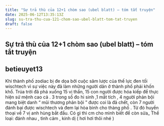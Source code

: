 ```yaml
---
title: "Sự trả thù của 12+1 chòm sao (ubel blatt) – tóm tắt truyện"
date: 2025-06-12T13:35:13Z
slug: su-tra-thu-cua-121-chom-sao-ubel-blatt-tom-tat-truyen
draft: false
---
```


## Sự trả thù của 12+1 chòm sao (ubel blatt) – tóm tắt truyện

## betieuyet13

Khi thành phố zodiac bị đe dọa bởi cuộc sâm lược của thế lực đen tối wischtech vì sự việc này đã làm những người dân ở thành phố phải khốn khổ. Trúa trời đã phá xuống 15 vị thần, 15 con người được hóa kiếp để thực hiện sứ mệnh cao cả . 3 trong số đo hi sinh ,1 mất tích , 4 người phản bội mang biệt danh “ mũi thương phản bội ” được coi là đã chết, còn 7 người đánh bại được wischtech và đem lại hòa bình cho thàng phố . Từ đó huyền thoại về 7 vị anh hùng bắt đầu. ​Có gì thì cm cho mình biết để còn sửa​_ Thể loại: đánh nhau , tình cảm , kinh dị ( hơi hơi thôi nhé ) ​